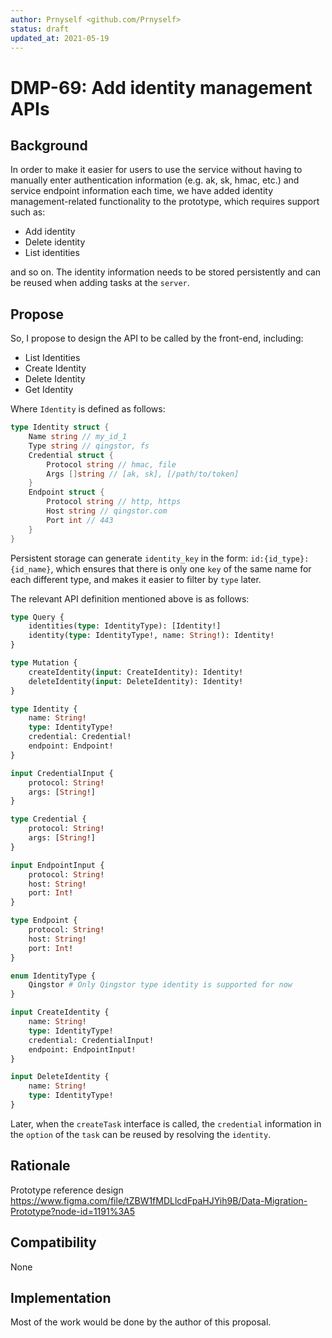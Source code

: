 ```yaml
---
author: Prnyself <github.com/Prnyself>
status: draft
updated_at: 2021-05-19
---
```


# DMP-69: Add identity management APIs

## Background

In order to make it easier for users to use the service without having to manually enter authentication 
information (e.g. ak, sk, hmac, etc.) and service endpoint information each time, 
we have added identity management-related functionality to the prototype, which requires support such as:

- Add identity
- Delete identity
- List identities

and so on. The identity information needs to be stored persistently and can be reused when adding tasks at the `server`.

## Propose

So, I propose to design the API to be called by the front-end, including:

- List Identities
- Create Identity
- Delete Identity
- Get Identity

Where `Identity` is defined as follows:

```go
type Identity struct {
    Name string // my_id_1
    Type string // qingstor, fs
    Credential struct {
        Protocol string // hmac, file
        Args []string // [ak, sk], [/path/to/token]
    }
    Endpoint struct {
        Protocol string // http, https
        Host string // qingstor.com
        Port int // 443
    }
}
```

Persistent storage can generate `identity_key` in the form: `id:{id_type}:{id_name}`, 
which ensures that there is only one `key` of the same name for each different type, 
and makes it easier to filter by `type` later.

The relevant API definition mentioned above is as follows:

```graphql
type Query {
    identities(type: IdentityType): [Identity!]
    identity(type: IdentityType!, name: String!): Identity!
}

type Mutation {
    createIdentity(input: CreateIdentity): Identity!
    deleteIdentity(input: DeleteIdentity): Identity!
}

type Identity {
    name: String!
    type: IdentityType!
    credential: Credential!
    endpoint: Endpoint!
}

input CredentialInput {
    protocol: String!
    args: [String!]
}

type Credential {
    protocol: String!
    args: [String!]
}

input EndpointInput {
    protocol: String!
    host: String!
    port: Int!
}

type Endpoint {
    protocol: String!
    host: String!
    port: Int!
}

enum IdentityType {
    Qingstor # Only Qingstor type identity is supported for now
}

input CreateIdentity {
    name: String!
    type: IdentityType!
    credential: CredentialInput!
    endpoint: EndpointInput!
}

input DeleteIdentity {
    name: String!
    type: IdentityType!
}
```

Later, when the `createTask` interface is called, the `credential` information in the `option` of the `task` can be reused by resolving the `identity`.

## Rationale

Prototype reference design <https://www.figma.com/file/tZBW1fMDLlcdFpaHJYih9B/Data-Migration-Prototype?node-id=1191%3A5>

## Compatibility

None

## Implementation

Most of the work would be done by the author of this proposal.
